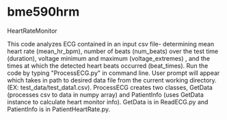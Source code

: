 # bme590hrm
HeartRateMonitor

This code analyzes ECG contained in an input csv file- determining mean heart rate (mean_hr_bpm), number of beats (num_beats) over the test time (duration), voltage minimum and maximum (voltage_extremes) , and the times at which the detected heart beats occurred (beat_times). Run the code by typing "ProcessECG.py" in command line. User prompt will appear which takes in path to desired data file from the current working directory. (EX: test_data/test_data1.csv). ProcessECG creates two classes, GetData (processes csv to data in numpy array) and PatientInfo (uses GetData instance to calculate heart monitor info). GetData is in ReadECG.py and PatientInfo is in PatientHeartRate.py. 